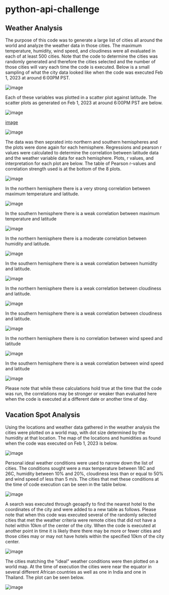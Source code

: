 # python-api-challenge

## Weather Analysis

The purpose of this code was to generate a large list of cities all around the world and analyze the weather data in those cities. The maximum temperature, humidity, wind speed, and cloudiness were all evaluated in each of at least 500 cities. Note that the code to determine the cities was randomly generated and therefore the cities selected and the number of those cities will vary each time the code is executed. Below is a small sampling of what the city data looked like when the code was executed Feb 1, 2023 at around 6:00PM PST.

![image](https://user-images.githubusercontent.com/118322354/216241892-d6211fb5-6898-4218-b882-d7d42b57dab7.png)

Each of these variables was plotted in a scatter plot against latitude. The scatter plots as generated on Feb 1, 2023 at around 6:00PM PST are below.

![image](https://user-images.githubusercontent.com/118322354/216245933-c18d518f-4df2-43f9-bc40-b58f5a701de4.png)

[image](https://user-images.githubusercontent.com/118322354/216246105-244dbb6d-9500-43f8-8926-f5c079e7d34b.png)

![image](https://user-images.githubusercontent.com/118322354/216246210-1160b572-3492-47b8-9bff-a51e9fc3a969.png)

The data was then seprated into northern and southern hemispheres and the plots were done again for each hemisphere. Regressions and pearson r values were calculated to determine the correlation between latitude data and the weather variable data for each hemisphere. Plots, r values, and interpretation for each plot are below. The table of Pearson r-values and correlation strength used is at the bottom of the 8 plots.

![image](https://user-images.githubusercontent.com/118322354/216246648-c45b7055-e0f1-4b6b-9ba4-7df5ad93454b.png)

In the northern hemisphere there is a very strong correlation between maximum temperature and latitude.

![image](https://user-images.githubusercontent.com/118322354/216246732-9a195447-8123-4c6a-a665-3c45158ddcfb.png)

In the southern hemisphere there is a weak correlation between maximum temperature and latitude

![image](https://user-images.githubusercontent.com/118322354/216247247-2aa082bb-23e0-4c05-b848-eb7a49798a24.png)

In the northern hemisphere there is a moderate correlation between humidity and latitude.

![image](https://user-images.githubusercontent.com/118322354/216247350-5bd14937-e731-411a-9aaf-bd27a6c8c6e3.png)

In the southern hemisphere there is a weak correlation between humidity and latitude.

![image](https://user-images.githubusercontent.com/118322354/216247989-995e4599-c691-4a84-b4d3-3fcc5876c2d6.png)

In the northern hemisphere there is a weak correlation between cloudiness and latitude.

![image](https://user-images.githubusercontent.com/118322354/216248076-dba51c1d-162c-47d0-a8d0-e870affa3e6d.png)

In the southern hemisphere there is a weak correlation between cloudiness and latitude.

![image](https://user-images.githubusercontent.com/118322354/216248294-fffe8d36-f10d-4698-9229-5742a4c3a499.png)

In the northern hemisphere there is no correlation between wind speed and latitude

![image](https://user-images.githubusercontent.com/118322354/216248339-4c2692ac-f86b-4f1d-8124-cc345324e39d.png)

In the southern hemisphere there is a weak correlation between wind speed and latitude

![image](https://user-images.githubusercontent.com/118322354/216248790-b6fc0151-9a7d-4fd6-9fbb-18fe7d711746.png)

Please note that while these calculations hold true at the time that the code was run, the correlations may be stronger or weaker than evaluated here when the code is executed at a different date or another time of day.

## Vacation Spot Analysis

Using the locations and weather data gathered in the weather analysis the cities were plotted on a world map, with dot size determined by the humidity at that location. The map of the locations and humidities as found when the code was executed on Feb 1, 2023 is below.

![image](https://user-images.githubusercontent.com/118322354/216251294-7589988f-2f4f-46da-aee7-8e95662a6d46.png)

Personal ideal weather conditions were used to narrow down the list of cities. The conditions sought were a max temperature between 18C and 26C, humidity between 10% and 20%, cloudiness less than or equal to 50% and wind speed of less than 5 m/s. The cities that met these conditions at the time of code execution can be seen in the table below.

![image](https://user-images.githubusercontent.com/118322354/216251844-1177f29b-bc6a-4296-97bd-640d2500ab8e.png)

A search was executed through geoapify to find the nearest hotel to the coordinates of the city and were added to a new table as follows. Please note that when this code was executed several of the randomly selected cities that met the weather criteria were remote cities that did not have a hotel within 10km of the center of the city. When the code is executed at another point in time it is likely there there may be more or fewer cities and those cities may or may not have hotels within the specified 10km of the city center.

![image](https://user-images.githubusercontent.com/118322354/216252575-663e3958-3575-40c1-befa-869f8355fe1d.png)

The cities matching the "ideal" weather conditions were then plotted on a world map. At the time of execution the cities were near the equator in several different African countries as well as one in India and one in Thailand. The plot can be seen below.

![image](https://user-images.githubusercontent.com/118322354/216252968-0c7f8f49-2a28-485d-82d9-71b39b15e146.png)

